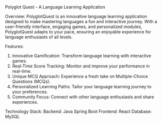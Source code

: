 Polyglot Quest - A Language Learning Application

Overview:
PolyglotQuest is an innovative language learning application designed to make mastering languages a fun and interactive journey. With a user-friendly interface, engaging games, and personalized modules, PolyglotQuest adapts to your pace, ensuring an enjoyable experience for language enthusiasts of all levels.

Features:

1. Innovative Gamification: Transform language learning with interactive games.
2. Real-Time Score Tracking: Monitor and improve your performance in real-time.
3. Unique MCQ Approach: Experience a fresh take on Multiple-Choice Questions (MCQs).
4. Personalized Learning Paths: Tailor your language learning journey to your preferences.
5. Community Focus: Connect with other language enthusiasts and share experiences.

Technology Stack:
Backend: Java Spring Boot
Frontend: React
Database: MySQL
